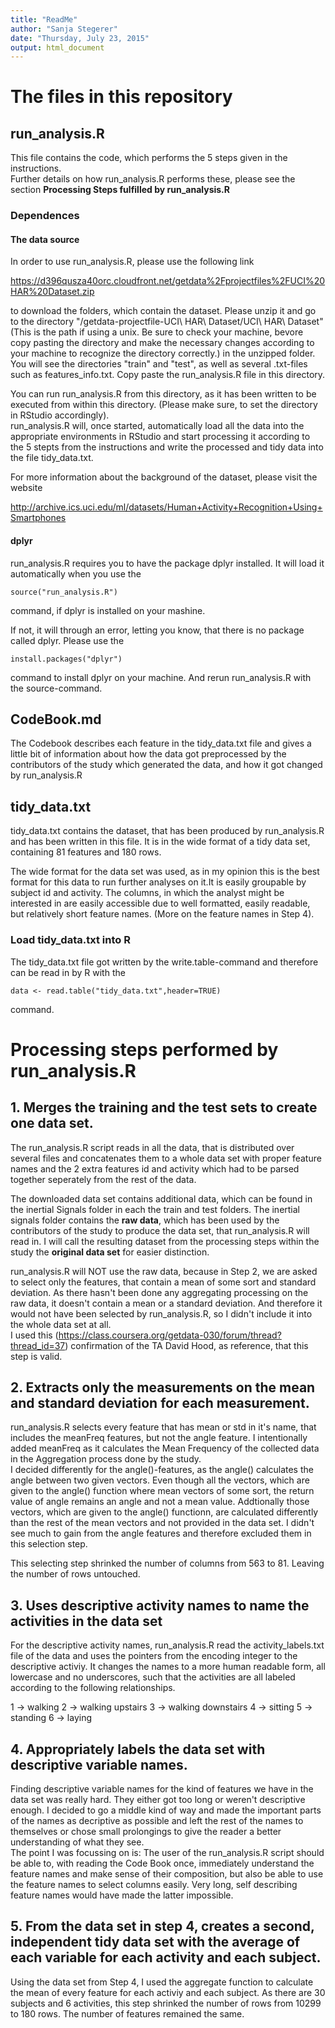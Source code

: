 ```yaml
---
title: "ReadMe"
author: "Sanja Stegerer"
date: "Thursday, July 23, 2015"
output: html_document
---
```


# The files in this repository

## run_analysis.R
This file contains the code, which performs the 5 steps given in the instructions. <br />
Further details on how run_analysis.R performs these, please see the section **Processing Steps fulfilled by run_analysis.R**

### Dependences 

#### The data source

In order to use run_analysis.R, please use the following link 

<https://d396qusza40orc.cloudfront.net/getdata%2Fprojectfiles%2FUCI%20HAR%20Dataset.zip>

to download the folders, which contain the dataset. Please unzip it and go to the directory "/getdata-projectfile-UCI\ HAR\ Dataset/UCI\ HAR\ Dataset" (This is the path if using a unix. Be sure to check your machine, bevore copy pasting the directory and make the necessary changes according to your machine to recognize the directory correctly.) in the unzipped folder. 
You will see the directories "train" and "test", as well as several .txt-files such as features_info.txt. Copy paste the run_analysis.R file in this directory. 

You can run run_analysis.R from this directory, as it has been written to be executed from within this directory. (Please make sure, to set the directory in RStudio accordingly). <br />
run_analysis.R will, once started, automatically load all the data into the appropriate environments in RStudio and start processing it according to the 5 stepts from the instructions and write the processed and tidy data into the file tidy_data.txt.  

For more information about the background of the dataset, please visit the website 

<http://archive.ics.uci.edu/ml/datasets/Human+Activity+Recognition+Using+Smartphones>

#### dplyr
run_analysis.R requires you to have the package dplyr installed. It will load it automatically when you use the 
```{r}
source("run_analysis.R")
```
command, if dplyr is installed on your mashine. 

If not, it will through an error, letting you know, that there is no package called dplyr. Please use the

```{r}
install.packages("dplyr")
```
command to install dplyr on your machine. And rerun run_analysis.R with the source-command. 


## CodeBook.md
The Codebook describes each feature in the tidy_data.txt file and gives a little bit of information about how the data got preprocessed by the contributors of the study which generated the data, and how it got changed by run_analysis.R

## tidy_data.txt
tidy_data.txt contains the dataset, that has been produced by run_analysis.R and has been written in this file. It is in the wide format of a tidy data set, containing 81 features and 180 rows. 

The wide format for the data set was used, as in my opinion this is the best format for this data to run further analyses on it.It is easily groupable by subject id and activity. The columns, in which the analyst might be interested in are easily accessible due to well formatted, easily readable, but relatively short feature names. (More on the feature names in Step 4). 

### Load tidy_data.txt into R
The tidy_data.txt file got written by the write.table-command and therefore can be read in by R with the 
```{r}
data <- read.table("tidy_data.txt",header=TRUE)
```
command. 


# Processing steps performed by run_analysis.R

## 1. Merges the training and the test sets to create one data set.
The run_analysis.R script reads in all the data, that is distributed over several files and concatenates them to a whole data set with proper feature names and the 2 extra features id and activity which had to be parsed together seperately from the rest of the data.

The downloaded data set contains additional data, which can be found in the inertial Signals folder in each the train and test folders. The inertial signals folder contains the **raw data**, which has been used by the contributors of the study to produce the data set, that run_analysis.R will read in. I will call the resulting dataset from the processing steps within the study the **original data set** for easier distinction. 

run_analysis.R will NOT use the raw data, because in Step 2, we are asked to select only the features, that contain a mean of some sort and standard deviation. As there hasn't been done any aggregating processing on the raw data, it doesn't contain a mean or a standard deviation. And therefore it would not have been selected by run_analysis.R, so  I didn't include it into the whole data set at all. <br/>
I used this (<https://class.coursera.org/getdata-030/forum/thread?thread_id=37>) confirmation of the TA David Hood, as reference, that this step is valid. 

## 2. Extracts only the measurements on the mean and standard deviation for each measurement. 
run_analysis.R selects every feature that has mean or std in it's name, that includes the meanFreq features, but not the angle feature. I intentionally added meanFreq as it calculates the Mean Frequency of the collected data in the Aggregation process done by the study. <br/> 
I decided differently for the angle()-features, as the angle() calculates the angle between two given vectors. Even though all the vectors, which are given to the angle() function where mean vectors of some sort, the return value of angle remains an angle and not a mean value. Addtionally those vectors, which are given to the angle() functionn, are calculated differently than the rest of the mean vectors and not provided in the data set. I didn't see much to gain from the angle features and therefore excluded them in this selection step.

This selecting step shrinked the number of columns from 563 to 81. Leaving the number of rows untouched. 

## 3. Uses descriptive activity names to name the activities in the data set
For the descriptive activity names, run_analysis.R read the activity_labels.txt file of the data and uses the pointers from the encoding integer to the descriptive activiy. It changes the names to a more human readable form, all lowercase and no underscores, such that the activities are all labeled according to the following relationships.

1 -> walking
2 -> walking upstairs
3 -> walking downstairs 
4 -> sitting
5 -> standing
6 -> laying

## 4. Appropriately labels the data set with descriptive variable names. 
Finding descriptive variable names for the kind of features we have in the data set was really hard. They either got too long or weren't descriptive enough. I decided to go a middle kind of way and made the important parts of the names as decriptive as possible and left the rest of the names to themselves or chose small prolongings to give the reader a better understanding of what they see. <br />
The point I was focussing on is: The user of the run_analysis.R script should be able to, with reading the Code Book once, immediately understand the feature names and make sense of their composition, but also be able to use the feature names to select columns easily. Very long, self describing feature names would have made the latter impossible. 

## 5. From the data set in step 4, creates a second, independent tidy data set with the average of each variable for each activity and each subject.
Using the data set from Step 4, I used the aggregate function to calculate the mean of every feature for each activiy and each subject. As there are 30 subjects and 6 activities, this step shrinked the number of rows from 10299 to 180 rows. The number of features remained the same.

